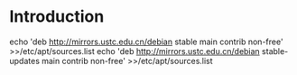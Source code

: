 # Introduction

 echo 'deb http://mirrors.ustc.edu.cn/debian stable main contrib non-free' >>/etc/apt/sources.list
 echo 'deb http://mirrors.ustc.edu.cn/debian stable-updates main contrib non-free' >>/etc/apt/sources.list

